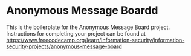# Anonymous Message Boardd

This is the boilerplate for the Anonymous Message Board project. Instructions for completing your project can be found at https://www.freecodecamp.org/learn/information-security/information-security-projects/anonymous-message-board
